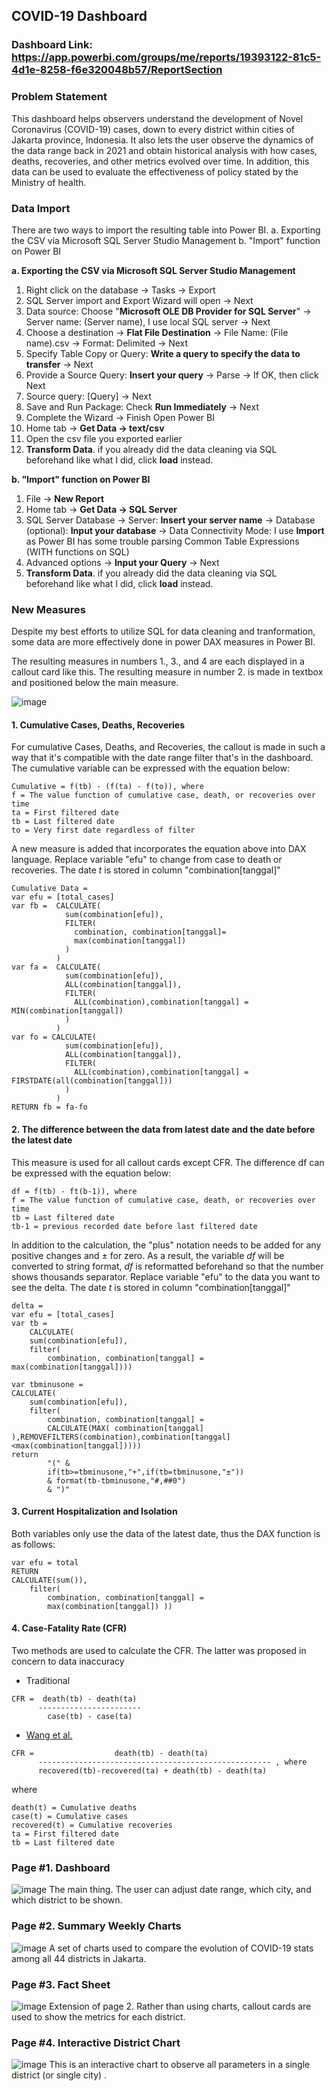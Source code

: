 ## COVID-19 Dashboard

### Dashboard Link: https://app.powerbi.com/groups/me/reports/19393122-81c5-4d1e-8258-f6e320048b57/ReportSection

### Problem Statement

This dashboard helps observers understand the development of Novel Coronavirus (COVID-19) cases, down to every district within cities of Jakarta province, Indonesia. It also lets the user observe the dynamics of the data range back in 2021 and obtain historical analysis with how cases, deaths, recoveries, and other metrics evolved over time. In addition, this data can be used to evaluate the effectiveness of policy stated by the Ministry of health.

### Data Import

There are two ways to import the resulting table into Power BI.
a. Exporting the CSV via Microsoft SQL Server Studio Management
b. "Import" function on Power BI

**a. Exporting the CSV via Microsoft SQL Server Studio Management**
1. Right click on the database → Tasks → Export
2. SQL Server import and Export Wizard will open → Next
3. Data source: Choose "**Microsoft OLE DB Provider for SQL Server**" → Server name: (Server name), I use local SQL server → Next
4. Choose a destination → **Flat File Destination** → File Name: (File name).csv → Format: Delimited → Next
5. Specify Table Copy or Query: **Write a query to specify the data to transfer** → Next
6. Provide a Source Query: **Insert your query** → Parse → If OK, then click Next
7. Source query: [Query] → Next
8. Save and Run Package: Check **Run Immediately** → Next
9. Complete the Wizard → Finish
Open Power BI
10. Home tab → **Get Data → text/csv**
11. Open the csv file you exported earlier
12. **Transform Data**. if you already did the data cleaning via SQL beforehand like what I did, click **load** instead.

**b. "Import" function on Power BI**
1. File → **New Report**
2. Home tab  →  **Get Data → SQL Server**
3. SQL Server Database → Server: **Insert your server name** → Database (optional): **Input your database** → Data Connectivity Mode: I use **Import** as Power BI has some trouble parsing Common Table Expressions (WITH functions on SQL)
4. Advanced options → **Input your Query** → Next
5. **Transform Data**. if you already did the data cleaning via SQL beforehand like what I did, click **load** instead.

### New Measures
Despite my best efforts to utilize SQL for data cleaning and tranformation, some data are more effectively done in power DAX measures in Power BI.

The resulting measures in numbers 1., 3., and 4 are each displayed in a callout card like this. The resulting measure in number 2. is made in textbox and positioned below the main measure. 

![image](https://github.com/FarrelMFajar/Data-Analyst-Portofolio/assets/163612902/7f074fd5-0970-4884-b862-3ed7a7e10bb7)

#### 1. Cumulative Cases, Deaths, Recoveries
For cumulative Cases, Deaths, and Recoveries, the callout is made in such a way that it's compatible with the date range filter that's in the dashboard. The cumulative variable can be expressed with the equation below:
```
Cumulative = f(tb) - (f(ta) - f(to)), where
f = The value function of cumulative case, death, or recoveries over time 
ta = First filtered date
tb = Last filtered date
to = Very first date regardless of filter
```
A new measure is added that incorporates the equation above into DAX language. Replace variable "efu" to change from case to death or recoveries. The date _t_ is stored in column "combination[tanggal]"
```
Cumulative Data =
var efu = [total_cases]
var fb =  CALCULATE(
            sum(combination[efu]),
            FILTER(
              combination, combination[tanggal]=
              max(combination[tanggal])
            )
          )
var fa =  CALCULATE(
            sum(combination[efu]),
            ALL(combination[tanggal]),
            FILTER(
              ALL(combination),combination[tanggal] = MIN(combination[tanggal])
            )
          )
var fo = CALCULATE(
            sum(combination[efu]),
            ALL(combination[tanggal]),
            FILTER(
              ALL(combination),combination[tanggal] = FIRSTDATE(all(combination[tanggal]))
            )
          )
RETURN fb = fa-fo
```

#### 2. The difference between the data from latest date and the date before the latest date
This measure is used for all callout cards except CFR. The difference df can be expressed with the equation below:
```
df = f(tb) - ft(b-1)), where
f = The value function of cumulative case, death, or recoveries over time
tb = Last filtered date
tb-1 = previous recorded date before last filtered date
```
In addition to the calculation, the "plus" notation needs to be added for any positive changes and ± for zero. As a result, the variable _df_ will be converted to string format, _df_ is reformatted beforehand so that the number shows thousands separator. Replace variable "efu" to the data you want to see the delta. The date _t_ is stored in column "combination[tanggal]"
```
delta =
var efu = [total_cases]
var tb = 
    CALCULATE(
    sum(combination[efu]),
    filter(
        combination, combination[tanggal] = max(combination[tanggal])))

var tbminusone = 
CALCULATE(
    sum(combination[efu]),
    filter(
        combination, combination[tanggal] =
        CALCULATE(MAX( combination[tanggal] ),REMOVEFILTERS(combination),combination[tanggal]<max(combination[tanggal]))))
return 
        "(" &
        if(tb>=tbminusone,"+",if(tb=tbminusone,"±"))
        & format(tb-tbminusone,"#,##0") 
        & ")" 
```

#### 3. Current Hospitalization and Isolation
Both variables only use the data of the latest date, thus the DAX function is as follows:
```
var efu = total
RETURN
CALCULATE(sum()),
    filter(
        combination, combination[tanggal] =
        max(combination[tanggal]) ))
```

#### 4. Case-Fatality Rate (CFR)
Two methods are used to calculate the CFR. The latter was proposed in concern to data inaccuracy
* Traditional
```
CFR =  death(tb) - death(ta)
      -----------------------
        case(tb) - case(ta)
```
* [Wang et al.](https://www.ncbi.nlm.nih.gov/pmc/articles/PMC7569625/#ref5)
```
CFR =                  death(tb) - death(ta)
      ---------------------------------------------------- , where
      recovered(tb)-recovered(ta) + death(tb) - death(ta)
```
where
```
death(t) = Cumulative deaths
case(t) = Cumulative cases
recovered(t) = Cumulative recoveries
ta = First filtered date
tb = Last filtered date
```

### Page #1. Dashboard
![image](https://github.com/FarrelMFajar/Data-Analyst-Portofolio/assets/163612902/839cb531-a7b2-4325-8a0c-1cd70cdf1a1f)
The main thing. The user can adjust date range, which city, and which district to be shown.

### Page #2. Summary Weekly Charts
![image](https://github.com/FarrelMFajar/Data-Analyst-Portofolio/assets/163612902/ee8eba67-00e0-4c6c-a2e7-3e6e799bb04b)
A set of charts used to compare the evolution of COVID-19 stats among all 44 districts in Jakarta.

### Page #3. Fact Sheet
![image](https://github.com/FarrelMFajar/Data-Analyst-Portofolio/assets/163612902/2da64ef2-bf91-4e95-beb5-ff50b6937a12)
Extension of page 2. Rather than using charts, callout cards are used to show the metrics for each district.

### Page #4. Interactive District Chart
![image](https://github.com/FarrelMFajar/Data-Analyst-Portofolio/assets/163612902/1eebb819-aad4-4de1-8ec9-f8424071d24d)
This is an interactive chart to observe all parameters in a single district (or single city) .
